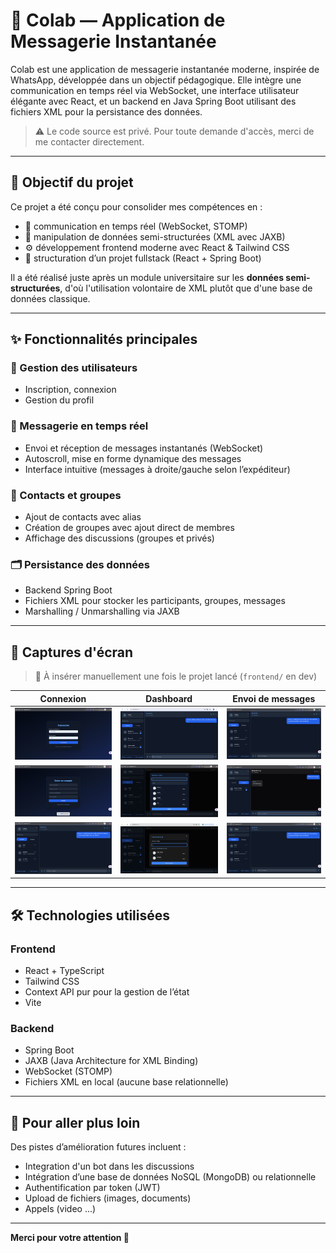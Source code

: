 # 📱 Colab — Application de Messagerie Instantanée

Colab est une application de messagerie instantanée moderne, inspirée de WhatsApp, développée dans un objectif pédagogique. Elle intègre une communication en temps réel via WebSocket, une interface utilisateur élégante avec React, et un backend en Java Spring Boot utilisant des fichiers XML pour la persistance des données.

> ⚠️ Le code source est privé. Pour toute demande d'accès, merci de me contacter directement.

---

## 🎯 Objectif du projet

Ce projet a été conçu pour consolider mes compétences en :
- 📡 communication en temps réel (WebSocket, STOMP)
- 📁 manipulation de données semi-structurées (XML avec JAXB)
- ⚙️ développement frontend moderne avec React & Tailwind CSS
- 🧩 structuration d’un projet fullstack (React + Spring Boot)

Il a été réalisé juste après un module universitaire sur les **données semi-structurées**, d'où l'utilisation volontaire de XML plutôt que d'une base de données classique.

---

## ✨ Fonctionnalités principales

### 👤 Gestion des utilisateurs
- Inscription, connexion
- Gestion du profil

### 💬 Messagerie en temps réel
- Envoi et réception de messages instantanés (WebSocket)
- Autoscroll, mise en forme dynamique des messages
- Interface intuitive (messages à droite/gauche selon l’expéditeur)

### 📇 Contacts et groupes
- Ajout de contacts avec alias
- Création de groupes avec ajout direct de membres
- Affichage des discussions (groupes et privés)

### 🗂️ Persistance des données
- Backend Spring Boot
- Fichiers XML pour stocker les participants, groupes, messages
- Marshalling / Unmarshalling via JAXB

---

## 📸 Captures d'écran

> 📌 À insérer manuellement une fois le projet lancé (`frontend/` en dev)

| Connexion | Dashboard | Envoi de messages |
|----------|-------------|-------------------|
| ![Login](screenshots/login.png) | ![Dashboard](screenshots/Dashboard.png) | ![Message](screenshots/sendingMessage.png) |
| ![Register](screenshots/register.png) | ![newContact](screenshots/AddContact.png) | ![Message](screenshots/chatGroup.png) |
| ![Register](screenshots/sendingMessage.png) | ![newContact](screenshots/AddGroup.png) | ![Message](screenshots/sendingMessage.png) |

---

## 🛠️ Technologies utilisées

### Frontend
- React + TypeScript
- Tailwind CSS
-  Context API pur pour la gestion de l’état
- Vite

### Backend
- Spring Boot
- JAXB (Java Architecture for XML Binding)
- WebSocket (STOMP)
- Fichiers XML en local (aucune base relationnelle)

---

## 🧠 Pour aller plus loin

Des pistes d’amélioration futures incluent :
- Integration d'un bot dans les discussions
- Intégration d’une base de données NoSQL (MongoDB) ou relationnelle
- Authentification par token (JWT)
- Upload de fichiers (images, documents)
- Appels (video ...)

---

**Merci pour votre attention 🙌**
